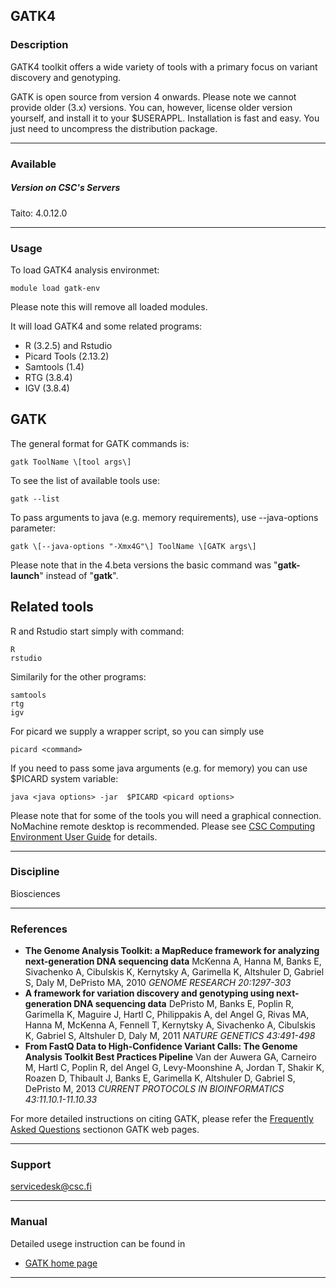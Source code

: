 ## GATK4

### Description

GATK4 toolkit offers a wide variety of tools with a primary focus on variant discovery and genotyping.

GATK is open source from version 4 onwards. Please note we cannot provide older (3.x) versions. You can, however, license older version yourself, and install it to your $USERAPPL. Installation is fast and easy. You just need to uncompress the distribution package.

* * *

### Available

##### Version on CSC's Servers

Taito: 4.0.12.0

* * *

### Usage

To load GATK4 analysis environmet:

    module load gatk-env
    

Please note this will remove all loaded modules.

It will load GATK4 and some related programs:

*   R (3.2.5) and Rstudio
*   Picard Tools (2.13.2)
*   Samtools (1.4)
*   RTG (3.8.4)
*   IGV (3.8.4)

## GATK

The general format for GATK commands is:

    gatk ToolName \[tool args\]

To see the list of available tools use:

    gatk --list

To pass arguments to java (e.g. memory requirements), use --java-options parameter:

    gatk \[--java-options "-Xmx4G"\] ToolName \[GATK args\]

Please note that in the 4.beta versions the basic command was "**gatk-launch**" instead of "**gatk**".

## Related tools

R and Rstudio start simply with command:

    R
    rstudio

Similarily for the other programs:

    samtools
    rtg
    igv

For picard we supply a wrapper script, so you can simply use

    picard <command>

If you need to pass some java arguments (e.g. for memory) you can use $PICARD system variable:

    java <java options> -jar  $PICARD <picard options>

Please note that for some of the tools you will need a graphical connection. NoMachine remote desktop is recommended. Please see [CSC Computing Environment User Guide](https://research.csc.fi/csc-guide-connecting-the-servers-of-csc) for details.

* * *

### Discipline

Biosciences  

* * *

### References

*   **The Genome Analysis Toolkit: a MapReduce framework for analyzing next-generation DNA sequencing data** McKenna A, Hanna M, Banks E, Sivachenko A, Cibulskis K, Kernytsky A, Garimella K, Altshuler D, Gabriel S, Daly M, DePristo MA, 2010 _GENOME RESEARCH 20:1297-303_
*   **A framework for variation discovery and genotyping using next-generation DNA sequencing data** DePristo M, Banks E, Poplin R, Garimella K, Maguire J, Hartl C, Philippakis A, del Angel G, Rivas MA, Hanna M, McKenna A, Fennell T, Kernytsky A, Sivachenko A, Cibulskis K, Gabriel S, Altshuler D, Daly M, 2011 _NATURE GENETICS 43:491-498_
*   **From FastQ Data to High-Confidence Variant Calls: The Genome Analysis Toolkit Best Practices Pipeline** Van der Auwera GA, Carneiro M, Hartl C, Poplin R, del Angel G, Levy-Moonshine A, Jordan T, Shakir K, Roazen D, Thibault J, Banks E, Garimella K, Altshuler D, Gabriel S, DePristo M, 2013 _CURRENT PROTOCOLS IN BIOINFORMATICS 43:11.10.1-11.10.33_

For more detailed instructions on citing GATK, please refer the [Frequently Asked Questions](https://software.broadinstitute.org/gatk/documentation/topic?name=faqs) sectionon GATK web pages.

* * *

### Support

servicedesk@csc.fi

* * *

### Manual

Detailed usege instruction can be found in

*   [GATK home page](https://software.broadinstitute.org/gatk/documentation/)

* * *